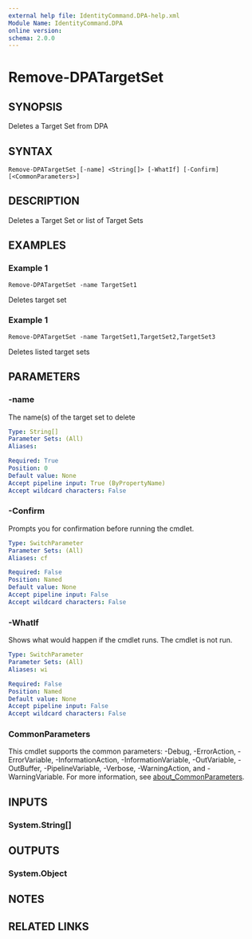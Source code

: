 ```yaml
---
external help file: IdentityCommand.DPA-help.xml
Module Name: IdentityCommand.DPA
online version:
schema: 2.0.0
---
```


# Remove-DPATargetSet

## SYNOPSIS
Deletes a Target Set from DPA

## SYNTAX

```
Remove-DPATargetSet [-name] <String[]> [-WhatIf] [-Confirm] [<CommonParameters>]
```

## DESCRIPTION
Deletes a Target Set or list of Target Sets

## EXAMPLES

### Example 1
```
Remove-DPATargetSet -name TargetSet1
```

Deletes target set

### Example 1
```
Remove-DPATargetSet -name TargetSet1,TargetSet2,TargetSet3
```

Deletes listed target sets

## PARAMETERS

### -name
The name(s) of the target set to delete

```yaml
Type: String[]
Parameter Sets: (All)
Aliases:

Required: True
Position: 0
Default value: None
Accept pipeline input: True (ByPropertyName)
Accept wildcard characters: False
```

### -Confirm
Prompts you for confirmation before running the cmdlet.

```yaml
Type: SwitchParameter
Parameter Sets: (All)
Aliases: cf

Required: False
Position: Named
Default value: None
Accept pipeline input: False
Accept wildcard characters: False
```

### -WhatIf
Shows what would happen if the cmdlet runs.
The cmdlet is not run.

```yaml
Type: SwitchParameter
Parameter Sets: (All)
Aliases: wi

Required: False
Position: Named
Default value: None
Accept pipeline input: False
Accept wildcard characters: False
```

### CommonParameters
This cmdlet supports the common parameters: -Debug, -ErrorAction, -ErrorVariable, -InformationAction, -InformationVariable, -OutVariable, -OutBuffer, -PipelineVariable, -Verbose, -WarningAction, and -WarningVariable. For more information, see [about_CommonParameters](http://go.microsoft.com/fwlink/?LinkID=113216).

## INPUTS

### System.String[]
## OUTPUTS

### System.Object
## NOTES

## RELATED LINKS
